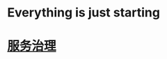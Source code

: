 <!--
title: Blog
layout: IndexLayout
visible: true
-->

# Everything is just starting

# [服务治理](#/服务治理/简介)

<!-- # [指南](#/introduce/init-project) -->
